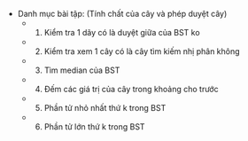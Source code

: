 - Danh mục bài tập: (Tính chất của cây và phép duyệt cây)
    + 1. Kiểm tra 1 dãy có là duyệt giữa của BST ko
    + 2. Kiểm tra xem 1 cây có là cây tìm kiếm nhị phân không
    + 3. Tìm median của BST
    + 4. Đếm các giá trị của cây trong khoảng cho trước
    + 5. Phần tử nhỏ nhất thứ k trong BST
    + 6. Phần tử lớn thứ k trong BST